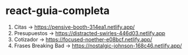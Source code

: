 # react-guia-completa
1. Citas -> https://pensive-booth-314ea1.netlify.app/
2. Presupuestos -> https://distracted-swirles-446d03.netlify.app
3. Cotizador -> https://focused-noether-e08bcf.netlify.app/
4. Frases Breaking Bad -> https://nostalgic-johnson-168c46.netlify.app/
